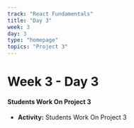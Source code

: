 ```yaml
---
track: "React Fundamentals"
title: "Day 3"
week: 3
day: 3
type: "homepage"
topics: "Project 3"
---
```



# Week 3 - Day 3

#### Students Work On Project 3
- **Activity:** Students Work On Project 3
